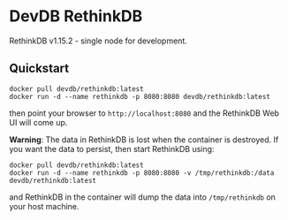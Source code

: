 # DevDB RethinkDB

RethinkDB v1.15.2 - single node for development.

## Quickstart

```
docker pull devdb/rethinkdb:latest
docker run -d --name rethinkdb -p 8080:8080 devdb/rethinkdb:latest
```

then point your browser to `http://localhost:8080` and the RethinkDB Web UI will come up.

**Warning**: The data in RethinkDB is lost when the container is destroyed. If you want the data to persist, then start RethinkDB using:

```
docker pull devdb/rethinkdb:latest
docker run -d --name rethinkdb -p 8080:8080 -v /tmp/rethinkdb:/data devdb/rethinkdb:latest
```

and RethinkDB in the container will dump the data into `/tmp/rethinkdb` on your host machine.
